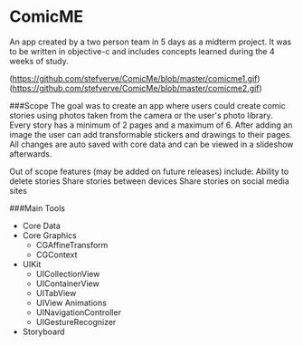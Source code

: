 # ComicME
An app created by a two person team in 5 days as a midterm project. It was to be written in objective-c and includes concepts learned during the 4 weeks of study.

(https://github.com/stefverve/ComicMe/blob/master/comicme1.gif)
(https://github.com/stefverve/ComicMe/blob/master/comicme2.gif)

###Scope
The goal was to create an app where users could create comic stories using photos taken from the camera or the user's photo library. Every story has a minimum of 2 pages and a maximum of 6. After adding an image the user can add transformable stickers and drawings to their pages. All changes are auto saved with core data and can be viewed in a slideshow afterwards.

Out of scope features (may be added on future releases) include:
Ability to delete stories
Share stories between devices
Share stories on social media sites

###Main Tools
* Core Data 
* Core Graphics
  * CGAffineTransform
  * CGContext
* UIKit
  * UICollectionView
  * UIContainerView
  * UITabView
  * UIView Animations
  * UINavigationController
  * UIGestureRecognizer
* Storyboard




